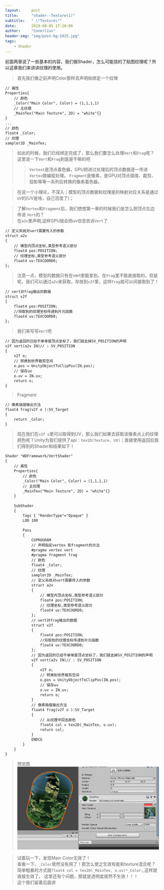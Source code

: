 ```yaml
---
layout:     post
title:      "shader--Texture(1)"
subtitle:   " \"Texture\""
date:       2019-08-05 17:20:00
author:     "Conerlius"
header-img: "img/post-bg-2015.jpg"
tags:
    - Shader
---
```


前面两章说了一些基本的内容，我们做Shader，怎么可能烧的了贴图纹理呢？所以这章我们来讲讲纹理的使用。<br>
> 首先我们像之前声明Color那样去声明和绑定一个纹理<br>

```Shader
// 属性
Properties{
	// 颜色
	_Color("Main Color", Color) = (1,1,1,1)
	// 主纹理
	_MainTex("Main Texture", 2D) = "white"{}
}
...
// 颜色
float4 _Color;
// 纹理
sampler2D _MainTex;
```
> 如此的时候，我们已经绑定完成了，那么我们要怎么处理`Vert`和`Frag`呢？<br>
> 这里说一下`Vert`和`Frag`到底是干嘛的吧<br>
>> `Vertext`是顶点着色器，GPU把进过处理后的顶点数据逐一传进`Vertex`做编程处理。
>> `Fragment`是像素，是GPU对顶点插值、裁剪、投影等等一系列后转换的像素着色器。

> 在说一个小理论，不深入；模型的顶点数据和纹理是的映射对应关系是通过`UV`的(UV是啥，自己百度了)；

> 了解`Vertex`和`Fragment`后，我们想想第一章的时候我们是怎么把顶点左边传进
`Vert`的？<br>
> 在`a2v`里声明,这样GPU就会把uv信息告诉`Vert`了

```Shader
// 定义系统对vert需要传入的参数
struct a2v 
{
	// 模型内顶点坐标,类型参考语义部分
	float4 pos:POSITION;
	// 纹理坐标,类型参考语义部分
    float4 uv:TEXCOORD0;
};
```
> 注意一点，模型的数据只有在vert里能拿到，在`Frag`里不能直接取的，但是呢，我们可以通过`a2v`来获取，存放到`v2f`里，这样`Frag`就可以间接取到了！

```Shader
// vert对frag输出的数据
struct v2f
{
	float4 pos:POSITION;
	//将取到的纹理坐标传递到片元函数
    float4 uv:TEXCOORD0;
};
```

> 我们来写写`Vert`吧

```Shader
// 因为返回的已经不单单是顶点坐标了，我们就去掉SV_POSITION的声明
v2f vert(a2v IN)// : SV_POSITION
{
	v2f o;
	// 转换到世界裁剪空间
	o.pos = UnityObjectToClipPos(IN.pos);
	// 保存uv
	o.uv = IN.uv;
	return o;
}
```

> Fragment

```Shader
// 像素插值输出方法
float4 frag(v2f o ):SV_Target
{
	return _Color;
}
```

> 现在我们在`v2f o`里可以取得到UV，那么我们如果去获取该像素点上的纹理颜色呢？Unity为我们提供了api：`tex2D(Texture, UV)`；直接使用返回后我们得到的Shader和结果如下！

```Shader
Shader "WDFramework/VertShader"
{
	// 属性
	Properties{
		// 颜色
		_Color("Main Color", Color) = (1,1,1,1)
		// 主纹理
		_MainTex("Main Texture", 2D) = "white"{}
	}
	
    SubShader
    {
        Tags { "RenderType"="Opaque" }
        LOD 100
		
        Pass
        {
            CGPROGRAM
			// 声明指定vertex 和fragment的方法
			#pragma vertex vert
            #pragma fragment frag
			// 颜色
			float4 _Color;
			// 纹理
			sampler2D _MainTex;
			// 定义系统对vert需要传入的参数
			struct a2v 
			{
				// 模型内顶点坐标,类型参考语义部分
				float4 pos:POSITION;
				// 纹理坐标,类型参考语义部分
                float4 uv:TEXCOORD0;
			};
			// vert对frag输出的数据
			struct v2f
			{
				float4 pos:POSITION;
				//将取到的纹理坐标传递到片元函数
                float4 uv:TEXCOORD0;
			};
			// 因为返回的已经不单单是顶点坐标了，我们就去掉SV_POSITION的声明
			v2f vert(a2v IN)// : SV_POSITION
			{
				v2f o;
				// 转换到世界裁剪空间
				o.pos = UnityObjectToClipPos(IN.pos);
				// 保存uv
				o.uv = IN.uv;
				return o;
			}
			// 像素插值输出方法
			float4 frag(v2f o ):SV_Target
			{
				// 从纹理中回去颜色
				float4 col = tex2D(_MainTex, o.uv);
				return col;
			}
            ENDCG
        }
    }
}
```

> 预览图
![png](/images/shader_tutorial/shader_texture_1.png)

> 试着玩一下，发现Main Color无效了！<br>
> 查看一下，`_Color`居然没有用了！那怎么使之生效有能和texture混合呢？
> 简单粗暴的方式就`float4 col = tex2D(_MainTex, o.uv)*_Color;`,这样就直接生效了。
> 这里还有个问题，那就是透明度居然不生效！！！<br>
> 这个我们留着后面讲

